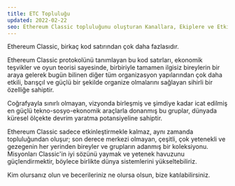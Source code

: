 ```yaml
---
title: ETC Topluluğu
updated: 2022-02-22
seo: Ethereum Classic topluluğunu oluşturan Kanallara, Ekiplere ve Etkinliklere bağlantılar. Katılın!
---
```


Ethereum Classic, birkaç kod satırından çok daha fazlasıdır.

Ethereum Classic protokolünü tanımlayan bu kod satırları, ekonomik teşvikler ve oyun teorisi sayesinde, birbiriyle tamamen ilgisiz bireylerin bir araya gelerek bugün bilinen diğer tüm organizasyon yapılarından çok daha etkili, barışçıl ve güçlü bir şekilde organize olmalarını sağlayan sihirli bir özelliğe sahiptir.

Coğrafyayla sınırlı olmayan, vizyonda birleşmiş ve şimdiye kadar icat edilmiş en güçlü tekno-sosyo-ekonomik araçlarla donanmış bu gruplar, dünyada küresel ölçekte devrim yaratma potansiyeline sahiptir.

Ethereum Classic sadece etkinleştirmekle kalmaz, aynı zamanda topluluğundan oluşur; son derece merkezi olmayan, çeşitli, çok yetenekli ve gezegenin her yerinden bireyler ve grupların adanmış bir koleksiyonu. Misyonları Classic'in iyi sözünü yaymak ve yetenek havuzunu güçlendirmektir, böylece birlikte [](/why-classic/code-is-law) dünya sistemlerini yükseltebiliriz.

Kim olursanız olun ve becerileriniz ne olursa olsun, bize katılabilirsiniz.

